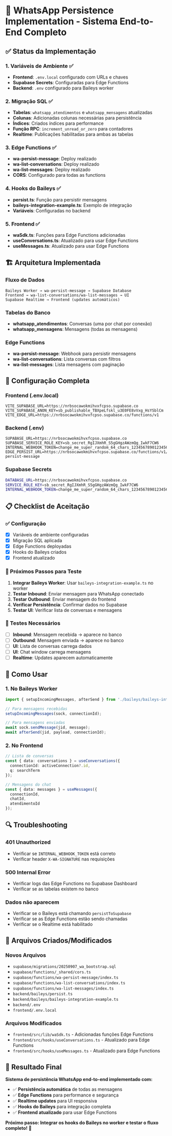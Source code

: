 # 💾 WhatsApp Persistence Implementation - Sistema End-to-End Completo

## ✅ **Status da Implementação**

### **1. Variáveis de Ambiente** ✅
- **Frontend**: `.env.local` configurado com URLs e chaves
- **Supabase Secrets**: Configuradas para Edge Functions
- **Backend**: `.env` configurado para Baileys worker

### **2. Migração SQL** ✅
- **Tabelas**: `whatsapp_atendimentos` e `whatsapp_mensagens` atualizadas
- **Colunas**: Adicionadas colunas necessárias para persistência
- **Índices**: Criados índices para performance
- **Função RPC**: `increment_unread_or_zero` para contadores
- **Realtime**: Publicações habilitadas para ambas as tabelas

### **3. Edge Functions** ✅
- **wa-persist-message**: Deploy realizado
- **wa-list-conversations**: Deploy realizado  
- **wa-list-messages**: Deploy realizado
- **CORS**: Configurado para todas as functions

### **4. Hooks do Baileys** ✅
- **persist.ts**: Função para persistir mensagens
- **baileys-integration-example.ts**: Exemplo de integração
- **Variáveis**: Configuradas no backend

### **5. Frontend** ✅
- **waSdk.ts**: Funções para Edge Functions adicionadas
- **useConversations.ts**: Atualizado para usar Edge Functions
- **useMessages.ts**: Atualizado para usar Edge Functions

## 🏗️ **Arquitetura Implementada**

### **Fluxo de Dados**
```
Baileys Worker → wa-persist-message → Supabase Database
Frontend → wa-list-conversations/wa-list-messages → UI
Supabase Realtime → Frontend (updates automáticos)
```

### **Tabelas do Banco**
- **whatsapp_atendimentos**: Conversas (uma por chat por conexão)
- **whatsapp_mensagens**: Mensagens (todas as mensagens)

### **Edge Functions**
- **wa-persist-message**: Webhook para persistir mensagens
- **wa-list-conversations**: Lista conversas com filtros
- **wa-list-messages**: Lista mensagens com paginação

## 🔧 **Configuração Completa**

### **Frontend (.env.local)**
```env
VITE_SUPABASE_URL=https://nrbsocawokmihvxfcpso.supabase.co
VITE_SUPABASE_ANON_KEY=sb_publishable_TBXpeLfskl_u3E0FE8vVxg_HsYSblCm
VITE_EDGE_URL=https://nrbsocawokmihvxfcpso.supabase.co/functions/v1
```

### **Backend (.env)**
```env
SUPABASE_URL=https://nrbsocawokmihvxfcpso.supabase.co
SUPABASE_SERVICE_ROLE_KEY=sb_secret_RgIJXmhR_S5gGHgzAWzmQg_IwkF7CW6
INTERNAL_WEBHOOK_TOKEN=change_me_super_random_64_chars_12345678901234567890123456789012
EDGE_PERSIST_URL=https://nrbsocawokmihvxfcpso.supabase.co/functions/v1/wa-persist-message
```

### **Supabase Secrets**
```bash
DATABASE_URL=https://nrbsocawokmihvxfcpso.supabase.co
SERVICE_ROLE_KEY=sb_secret_RgIJXmhR_S5gGHgzAWzmQg_IwkF7CW6
INTERNAL_WEBHOOK_TOKEN=change_me_super_random_64_chars_12345678901234567890123456789012
```

## 📋 **Checklist de Aceitação**

### **✅ Configuração**
- [x] Variáveis de ambiente configuradas
- [x] Migração SQL aplicada
- [x] Edge Functions deployadas
- [x] Hooks do Baileys criados
- [x] Frontend atualizado

### **🔄 Próximos Passos para Teste**
1. **Integrar Baileys Worker**: Usar `baileys-integration-example.ts` no worker
2. **Testar Inbound**: Enviar mensagem para WhatsApp conectado
3. **Testar Outbound**: Enviar mensagem do frontend
4. **Verificar Persistência**: Confirmar dados no Supabase
5. **Testar UI**: Verificar lista de conversas e mensagens

### **🧪 Testes Necessários**
- [ ] **Inbound**: Mensagem recebida → aparece no banco
- [ ] **Outbound**: Mensagem enviada → aparece no banco
- [ ] **UI**: Lista de conversas carrega dados
- [ ] **UI**: Chat window carrega mensagens
- [ ] **Realtime**: Updates aparecem automaticamente

## 🚀 **Como Usar**

### **1. No Baileys Worker**
```typescript
import { setupIncomingMessages, afterSend } from './baileys/baileys-integration-example';

// Para mensagens recebidas
setupIncomingMessages(sock, connectionId);

// Para mensagens enviadas
await sock.sendMessage(jid, message);
await afterSend(jid, payload, connectionId);
```

### **2. No Frontend**
```typescript
// Lista de conversas
const { data: conversations } = useConversations({ 
  connectionId: activeConnection?.id, 
  q: searchTerm 
});

// Mensagens do chat
const { data: messages } = useMessages({
  connectionId,
  chatId,
  atendimentoId
});
```

## 🔍 **Troubleshooting**

### **401 Unauthorized**
- Verificar se `INTERNAL_WEBHOOK_TOKEN` está correto
- Verificar header `X-WA-SIGNATURE` nas requisições

### **500 Internal Error**
- Verificar logs das Edge Functions no Supabase Dashboard
- Verificar se as tabelas existem no banco

### **Dados não aparecem**
- Verificar se o Baileys está chamando `persistToSupabase`
- Verificar se as Edge Functions estão sendo chamadas
- Verificar se o Realtime está habilitado

## 📝 **Arquivos Criados/Modificados**

### **Novos Arquivos**
- `supabase/migrations/20250907_wa_bootstrap.sql`
- `supabase/functions/_shared/cors.ts`
- `supabase/functions/wa-persist-message/index.ts`
- `supabase/functions/wa-list-conversations/index.ts`
- `supabase/functions/wa-list-messages/index.ts`
- `backend/baileys/persist.ts`
- `backend/baileys/baileys-integration-example.ts`
- `backend/.env`
- `frontend/.env.local`

### **Arquivos Modificados**
- `frontend/src/lib/waSdk.ts` - Adicionadas funções Edge Functions
- `frontend/src/hooks/useConversations.ts` - Atualizado para Edge Functions
- `frontend/src/hooks/useMessages.ts` - Atualizado para Edge Functions

## 🎯 **Resultado Final**

**Sistema de persistência WhatsApp end-to-end implementado com:**
- ✅ **Persistência automática** de todas as mensagens
- ✅ **Edge Functions** para performance e segurança
- ✅ **Realtime updates** para UI responsiva
- ✅ **Hooks do Baileys** para integração completa
- ✅ **Frontend atualizado** para usar Edge Functions

**Próximo passo: Integrar os hooks do Baileys no worker e testar o fluxo completo!** 🚀

